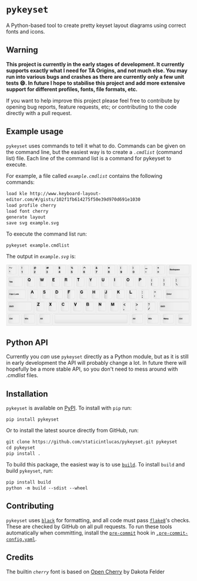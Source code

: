 # `pykeyset`

A Python-based tool to create pretty keyset layout diagrams using correct fonts and icons.

## Warning

<b>This project is currently in the early stages of development.
It currently supports exactly what I need for TA Origins, and not much else.
You may run into various bugs and crashes as there are currently only a few unit tests 😄.
In future I hope to stabilise this project and add more extensive support for different
profiles, fonts, file formats, etc.</b>

If you want to help improve this project please feel free to contribute
by opening bug reports, feature requests, etc; or contributing to the code directly with a pull request.

## Example usage

`pykeyset` uses commands to tell it what to do.
Commands can be given on the command line,
but the easiest way is to create a *`.cmdlist`* (command list) file.
Each line of the command list is a command for pykeyset to execute.

For example, a file called *`example.cmdlist`* contains the following commands:

    load kle http://www.keyboard-layout-editor.com/#/gists/102f1fb614275f50e39d970d691e1030
    load profile cherry
    load font cherry
    generate layout
    save svg example.svg

To execute the command list run:

    pykeyset example.cmdlist

The output in *`example.svg`* is:

![example.svg](example.png)

## Python API

Currently you *can* use `pykeyset` directly as a Python module,
but as it is still in early development the API will probably change a lot.
In future there will hopefully be a more stable API, so you don't need to mess around with *.cmdlist* files.

## Installation

`pykeyset` is available on [PyPI]. To install with `pip` run:

    pip install pykeyset

Or to install the latest source directly from GitHub, run:

    git clone https://github.com/staticintlucas/pykeyset.git pykeyset
    cd pykeyset
    pip install .

To build this package, the easiest way is to use [`build`].
To install `build` and build `pykeyset`, run:

    pip install build
    python -m build --sdist --wheel

## Contributing

`pykeyset` uses [`black`] for formatting, and all code must pass [`flake8`]'s checks.
These are checked by GitHub on all pull requests.
To run these tools automatically when committing,
install the [`pre-commit`] hook in [`.pre-commit-config.yaml`].

## Credits

The builtin *`cherry`* font is based on [Open Cherry] by Dakota Felder

[pypi]: https://pypi.org/project/pykeyset/
[`build`]: https://pypa-build.readthedocs.io/en/latest/installation.html
[open cherry]: https://github.com/dakotafelder/open-cherry
[`black`]: https://github.com/psf/black
[`flake8`]: https://flake8.pycqa.org/en/latest/
[`pre-commit`]: https://pre-commit.com/
[`.pre-commit-config.yaml`]: .pre-commit-config.yaml
